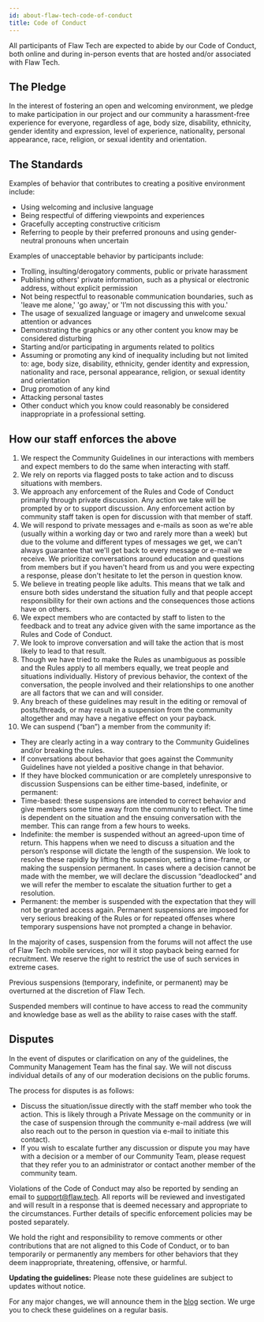 ```yaml
---
id: about-flaw-tech-code-of-conduct
title: Code of Conduct
---
```


All participants of Flaw Tech are expected to abide by our Code of Conduct, both online and during in-person events that are hosted and/or associated with Flaw Tech.

## The Pledge
In the interest of fostering an open and welcoming environment, we pledge to make participation in our project and our community a harassment-free experience for everyone, regardless of age, body size, disability, ethnicity, gender identity and expression, level of experience, nationality, personal appearance, race, religion, or sexual identity and orientation.

## The Standards
Examples of behavior that contributes to creating a positive environment include:
- Using welcoming and inclusive language
- Being respectful of differing viewpoints and experiences
- Gracefully accepting constructive criticism
- Referring to people by their preferred pronouns and using gender-neutral pronouns when uncertain

Examples of unacceptable behavior by participants include:

- Trolling, insulting/derogatory comments, public or private harassment
- Publishing others' private information, such as a physical or electronic address, without explicit permission
- Not being respectful to reasonable communication boundaries, such as 'leave me alone,' 'go away,' or 'I’m not discussing this with you.'
- The usage of sexualized language or imagery and unwelcome sexual attention or advances
- Demonstrating the graphics or any other content you know may be considered disturbing
- Starting and/or participating in arguments related to politics
- Assuming or promoting any kind of inequality including but not limited to: age, body size, disability, ethnicity, gender identity and expression, nationality and race, personal appearance, religion, or sexual identity and orientation
- Drug promotion of any kind
- Attacking personal tastes
- Other conduct which you know could reasonably be considered inappropriate in a professional setting.

## How our staff enforces the above
1. We respect the Community Guidelines in our interactions with members and expect members to do the same when interacting with staff.
2. We rely on reports via flagged posts to take action and to discuss situations with members.
3. We approach any enforcement of the Rules and Code of Conduct primarily through private discussion. Any action we take will be prompted by or to support discussion. Any enforcement action by community staff taken is open for discussion with that member of staff.
4. We will respond to private messages and e-mails as soon as we're able (usually within a working day or two and rarely more than a week) but due to the volume and different types of messages we get, we can't always guarantee that we'll get back to every message or e-mail we receive. We prioritize conversations around education and questions from members but if you haven't heard from us and you were expecting a response, please don't hesitate to let the person in question know. 
5. We believe in treating people like adults. This means that we talk and ensure both sides understand the situation fully and that people accept responsibility for their own actions and the consequences those actions have on others.
6. We expect members who are contacted by staff to listen to the feedback and to treat any advice given with the same importance as the Rules and Code of Conduct.
7. We look to improve conversation and will take the action that is most likely to lead to that result.
8. Though we have tried to make the Rules as unambiguous as possible and the Rules apply to all members equally, we treat people and situations individually. History of previous behavior, the context of the conversation, the people involved and their relationships to one another are all factors that we can and will consider.
9. Any breach of these guidelines may result in the editing or removal of posts/threads, or may result in a suspension from the community altogether and may have a negative effect on your payback.
10. We can suspend (“ban”) a member from the community if:
 - They are clearly acting in a way contrary to the Community Guidelines and/or breaking the rules.
 - If conversations about behavior that goes against the Community Guidelines have not yielded a positive change in that behavior.
 - If they have blocked communication or are completely unresponsive to discussion Suspensions can be either time-based, indefinite, or permanent:
 - Time-based: these suspensions are intended to correct behavior and give members some time away from the community to reflect. The time is dependent on the situation and the ensuing conversation with the member. This can range from a few hours to weeks.
 - Indefinite: the member is suspended without an agreed-upon time of return. This happens when we need to discuss a situation and the person’s response will dictate the length of the suspension. We look to resolve these rapidly by lifting the suspension, setting a time-frame, or making the suspension permanent. In cases where a decision cannot be made with the member, we will declare the discussion “deadlocked” and we will refer the member to escalate the situation further to get a resolution.
 - Permanent: the member is suspended with the expectation that they will not be granted access again. Permanent suspensions are imposed for very serious breaking of the Rules or for repeated offenses where temporary suspensions have not prompted a change in behavior.

 In the majority of cases, suspension from the forums will not affect the use of Flaw Tech mobile services, nor will it stop payback being earned for recruitment. We reserve the right to restrict the use of such services in extreme cases.

 Previous suspensions (temporary, indefinite, or permanent) may be overturned at the discretion of Flaw Tech.

 Suspended members will continue to have access to read the community and knowledge base as well as the ability to raise cases with the staff.

## Disputes
In the event of disputes or clarification on any of the guidelines, the Community Management Team has the final say. We will not discuss individual details of any of our moderation decisions on the public forums.

The process for disputes is as follows:
- Discuss the situation/issue directly with the staff member who took the action. This is likely through a Private Message on the community or in the case of suspension through the community e-mail address (we will also reach out to the person in question via e-mail to initiate this contact).
- If you wish to escalate further any discussion or dispute you may have with a decision or a member of our Community Team, please request that they refer you to an administrator or contact another member of the community team.

Violations of the Code of Conduct may also be reported by sending an email to support@flaw.tech. All reports will be reviewed and investigated and will result in a response that is deemed necessary and appropriate to the circumstances. Further details of specific enforcement policies may be posted separately.

We hold the right and responsibility to remove comments or other contributions that are not aligned to this Code of Conduct, or to ban temporarily or permanently any members for other behaviors that they deem inappropriate, threatening, offensive, or harmful.

**Updating the guidelines:** Please note these guidelines are subject to updates without notice.

For any major changes, we will announce them in the [blog](https://dev.flaw.tech/blog) section. We urge you to check these guidelines on a regular basis.